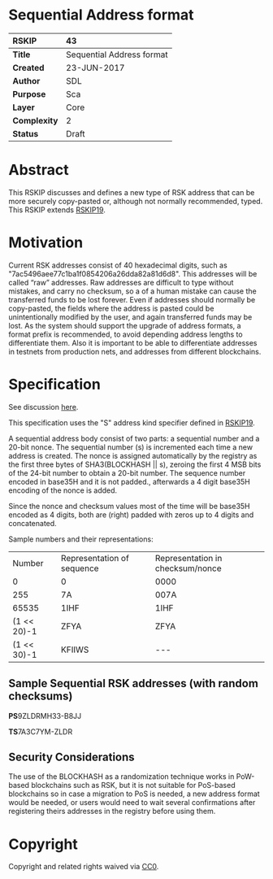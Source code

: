 
# Sequential Address format

|RSKIP          |43           |
| :------------ |:-------------|
|**Title**      |Sequential Address format|
|**Created**    |23-JUN-2017 |
|**Author**     |SDL |
|**Purpose**    |Sca |
|**Layer**      |Core |
|**Complexity** |2 |
|**Status**     |Draft | 

# **Abstract**

This RSKIP discusses and defines a new type of RSK address that can be more securely copy-pasted or, although not normally recommended, typed. This RSKIP extends [RSKIP19].

# **Motivation**

Current RSK addresses consist of 40 hexadecimal digits, such as "7ac5496aee77c1ba1f0854206a26dda82a81d6d8". This addresses will be called “raw” addresses. Raw addresses are difficult to type without mistakes, and carry no checksum, so a of a human mistake can cause the transferred funds to be lost forever. Even if addresses should normally be copy-pasted, the fields where the address is pasted could be unintentionally modified by the user, and again transferred funds may be lost. As the system should support the upgrade of address formats, a format prefix is recommended, to avoid depending address lengths to differentiate them. Also it is important to be able to differentiate addresses in testnets from production nets, and addresses from different blockchains.



# **Specification**

See discussion [here](https://github.com/rsksmart/RSKIPs/issues/81).

This specification uses the "S" address kind specifier defined in [RSKIP19].

A sequential address body consist of two parts: a sequential number and a 20-bit nonce. The sequential number (s) is incremented each time a new address is created. The nonce is assigned automatically by the registry as the first three bytes of SHA3(BLOCKHASH || s), zeroing the first 4 MSB bits of the 24-bit number to obtain a 20-bit number. The sequence number encoded in base35H and it is not padded., afterwards a 4 digit base35H encoding of the nonce is added.

Since the nonce and checksum values most of the time will be base35H encoded as 4 digits, both are (right) padded with zeros up to 4 digits and concatenated. 

Sample numbers and their representations:

<table>
  <tr>
    <td>Number</td>
    <td>Representation of sequence</td>
    <td>Representation in checksum/nonce</td>
  </tr>
  <tr>
    <td>0</td>
    <td>0</td>
    <td>0000</td>
  </tr>
  <tr>
    <td>255</td>
    <td>7A</td>
    <td>007A</td>
  </tr>
  <tr>
    <td>65535</td>
    <td>1IHF</td>
    <td>1IHF</td>
  </tr>
  <tr>
    <td>(1 << 20)-1</td>
    <td>ZFYA</td>
    <td>ZFYA</td>
  </tr>
  <tr>
    <td>(1 << 30)-1</td>
    <td>KFIIWS</td>
    <td>---</td>
  </tr>
</table>


## Sample Sequential RSK addresses (with random checksums)

**PS**9ZLDRMH33-B8JJ

**TS**7A3C7YM-ZLDR

## Security Considerations

The use of the BLOCKHASH as a randomization technique works in PoW-based blockchains such as RSK, but it is not suitable for PoS-based blockchains so in case a migration to PoS is needed, a new address format would be needed, or users would need to wait several confirmations after registering theirs addresses in the registry before using them.

[RSKIP19]: https://github.com/rsksmart/RSKIPs/blob/master/IPs/RSKIP19.md
[here]: https://github.com/rsksmart/RSKIPs/issues

# **Copyright**

Copyright and related rights waived via [CC0](https://creativecommons.org/publicdomain/zero/1.0/).